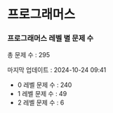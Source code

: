 # 프로그래머스
### 프로그래머스 레벨 별 문제 수
총 문제 수 : 295

마지막 업데이트 : 2024-10-24 09:41

- 0 레벨 문제 수 : 240
- 1 레벨 문제 수 : 49
- 2 레벨 문제 수 : 6
